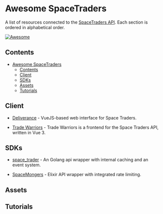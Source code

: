 # Awesome SpaceTraders

A list of resources connected to the [SpaceTraders API](https://spacetraders.io/). Each section is ordered in alphabetical order.

[![Awesome](https://awesome.re/badge-flat.svg)](https://awesome.re)

## Contents

- [Awesome SpaceTraders](#awesome-spacetraders)
  - [Contents](#contents)
  - [Client](#client)
  - [SDKs](#sdks)
  - [Assets](#assets)
  - [Tutorials](#tutorials)

## Client
* [Deliverance](https://github.com/Stumblinbear/Deliverance) - VueJS-based web interface for Space Traders.

- [Trade Warriors](https://thaurin.github.io/trade-warriors/) - Trade Warriors is a frontend for the Space Traders API, written in Vue 3.

## SDKs
- [space_trader](https://github.com/HOWZ1T/space_trader) - An Golang api wrapper with internal caching and an event system.

* [SpaceMongers](https://github.com/ericgroom/space_mongers) - Elixir API wrapper with integrated rate limiting.

## Assets

## Tutorials
